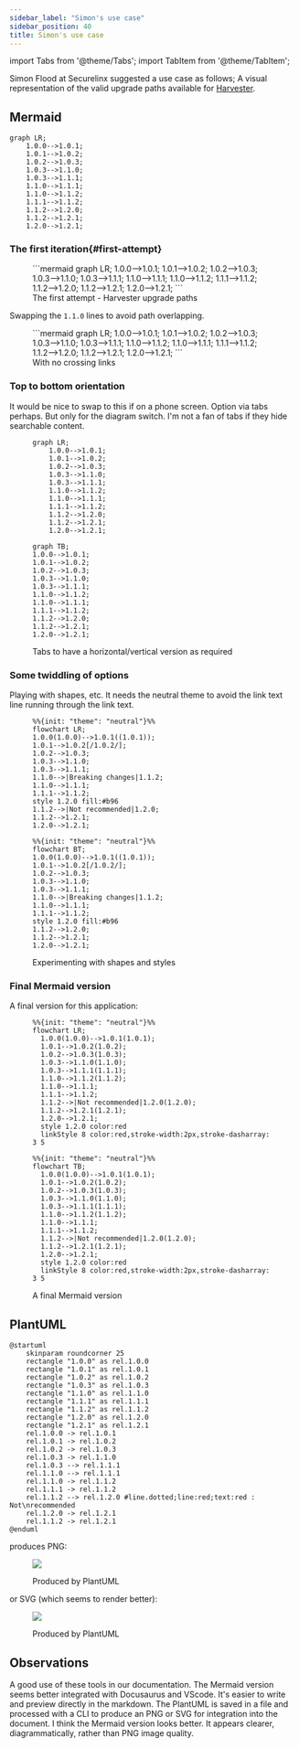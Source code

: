 ```yaml
---
sidebar_label: "Simon's use case"
sidebar_position: 40
title: Simon's use case
---
```


import Tabs from '@theme/Tabs';
import TabItem from '@theme/TabItem';

Simon Flood at Securelinx suggested a use case as follows;
A visual representation of the valid upgrade paths available
for [Harvester](https://docs.harvesterhci.io/v1.2/upgrade/index).

## Mermaid

```console
graph LR;
    1.0.0-->1.0.1;
    1.0.1-->1.0.2;
    1.0.2-->1.0.3;
    1.0.3-->1.1.0;
    1.0.3-->1.1.1;
    1.1.0-->1.1.1;
    1.1.0-->1.1.2;
    1.1.1-->1.1.2;
    1.1.2-->1.2.0;
    1.1.2-->1.2.1;
    1.2.0-->1.2.1;
```

### The first iteration{#first-attempt}

<figure>
```mermaid
graph LR;
    1.0.0-->1.0.1;
    1.0.1-->1.0.2;
    1.0.2-->1.0.3;
    1.0.3-->1.1.0;
    1.0.3-->1.1.1;
    1.1.0-->1.1.1;
    1.1.0-->1.1.2;
    1.1.1-->1.1.2;
    1.1.2-->1.2.0;
    1.1.2-->1.2.1;
    1.2.0-->1.2.1;
```
<figcaption>The first attempt - Harvester upgrade paths </figcaption>
</figure>

Swapping the `1.1.0` lines to avoid path overlapping.

<figure>
```mermaid
graph LR;
    1.0.0-->1.0.1;
    1.0.1-->1.0.2;
    1.0.2-->1.0.3;
    1.0.3-->1.1.0;
    1.0.3-->1.1.1;
    1.1.0-->1.1.2;
    1.1.0-->1.1.1;
    1.1.1-->1.1.2;
    1.1.2-->1.2.0;
    1.1.2-->1.2.1;
    1.2.0-->1.2.1;
```
<figcaption>With no crossing links</figcaption>
</figure>

### Top to bottom orientation

It would be nice to swap to this if on a phone screen.
Option via tabs perhaps.
But only for the diagram switch.
I'm not a fan of tabs if they hide searchable content.

<figure>
<Tabs>
<TabItem value="Horizontal LR" label="Horizontal LR" default>

```mermaid
graph LR;
    1.0.0-->1.0.1;
    1.0.1-->1.0.2;
    1.0.2-->1.0.3;
    1.0.3-->1.1.0;
    1.0.3-->1.1.1;
    1.1.0-->1.1.2;
    1.1.0-->1.1.1;
    1.1.1-->1.1.2;
    1.1.2-->1.2.0;
    1.1.2-->1.2.1;
    1.2.0-->1.2.1;
```

</TabItem>
<TabItem value="Vertical TB" label="Vertical TB">

```mermaid
graph TB;
1.0.0-->1.0.1;
1.0.1-->1.0.2;
1.0.2-->1.0.3;
1.0.3-->1.1.0;
1.0.3-->1.1.1;
1.1.0-->1.1.2;
1.1.0-->1.1.1;
1.1.1-->1.1.2;
1.1.2-->1.2.0;
1.1.2-->1.2.1;
1.2.0-->1.2.1;
```

</TabItem>
</Tabs>
<figcaption>Tabs to have a horizontal/vertical version as required</figcaption>
</figure>

### Some twiddling of options

Playing with shapes, etc. It needs the neutral theme to avoid the link text line running through the link text.

<figure>
<Tabs>
<TabItem value="Horizontal LR" label="Horizontal LR" default>

```mermaid
%%{init: "theme": "neutral"}%%
flowchart LR;
1.0.0(1.0.0)-->1.0.1((1.0.1));
1.0.1-->1.0.2[/1.0.2/];
1.0.2-->1.0.3;
1.0.3-->1.1.0;
1.0.3-->1.1.1;
1.1.0-->|Breaking changes|1.1.2;
1.1.0-->1.1.1;
1.1.1-->1.1.2;
style 1.2.0 fill:#b96
1.1.2-->|Not recommended|1.2.0;
1.1.2-->1.2.1;
1.2.0-->1.2.1;
```

</TabItem>
<TabItem value="Vertical TB" label="Vertical TB">

```mermaid
%%{init: "theme": "neutral"}%%
flowchart BT;
1.0.0(1.0.0)-->1.0.1((1.0.1));
1.0.1-->1.0.2[/1.0.2/];
1.0.2-->1.0.3;
1.0.3-->1.1.0;
1.0.3-->1.1.1;
1.1.0-->|Breaking changes|1.1.2;
1.1.0-->1.1.1;
1.1.1-->1.1.2;
style 1.2.0 fill:#b96
1.1.2-->1.2.0;
1.1.2-->1.2.1;
1.2.0-->1.2.1;
```

</TabItem>
</Tabs>
<figcaption>Experimenting with shapes and styles</figcaption>
</figure>

### Final Mermaid version

A final version for this application:

<figure>
<Tabs>

<TabItem value="Horizontal" label="Horizontal" default>

```mermaid
%%{init: "theme": "neutral"}%%
flowchart LR;
  1.0.0(1.0.0)-->1.0.1(1.0.1);
  1.0.1-->1.0.2(1.0.2);
  1.0.2-->1.0.3(1.0.3);
  1.0.3-->1.1.0(1.1.0);
  1.0.3-->1.1.1(1.1.1);
  1.1.0-->1.1.2(1.1.2);
  1.1.0-->1.1.1;
  1.1.1-->1.1.2;
  1.1.2-->|Not recommended|1.2.0(1.2.0);
  1.1.2-->1.2.1(1.2.1);
  1.2.0-->1.2.1;
  style 1.2.0 color:red
  linkStyle 8 color:red,stroke-width:2px,stroke-dasharray: 3 5
```

</TabItem>

<TabItem value="Vertical" label="Vertical" default>

```mermaid
%%{init: "theme": "neutral"}%%
flowchart TB;
  1.0.0(1.0.0)-->1.0.1(1.0.1);
  1.0.1-->1.0.2(1.0.2);
  1.0.2-->1.0.3(1.0.3);
  1.0.3-->1.1.0(1.1.0);
  1.0.3-->1.1.1(1.1.1);
  1.1.0-->1.1.2(1.1.2);
  1.1.0-->1.1.1;
  1.1.1-->1.1.2;
  1.1.2-->|Not recommended|1.2.0(1.2.0);
  1.1.2-->1.2.1(1.2.1);
  1.2.0-->1.2.1;
  style 1.2.0 color:red
  linkStyle 8 color:red,stroke-width:2px,stroke-dasharray: 3 5
```

</TabItem>

</Tabs>
<figcaption>A final Mermaid version</figcaption>
</figure>

## PlantUML

```PlantUML
@startuml
    skinparam roundcorner 25
    rectangle "1.0.0" as rel.1.0.0
    rectangle "1.0.1" as rel.1.0.1
    rectangle "1.0.2" as rel.1.0.2
    rectangle "1.0.3" as rel.1.0.3
    rectangle "1.1.0" as rel.1.1.0
    rectangle "1.1.1" as rel.1.1.1
    rectangle "1.1.2" as rel.1.1.2
    rectangle "1.2.0" as rel.1.2.0
    rectangle "1.2.1" as rel.1.2.1
    rel.1.0.0 -> rel.1.0.1
    rel.1.0.1 -> rel.1.0.2
    rel.1.0.2 -> rel.1.0.3
    rel.1.0.3 -> rel.1.1.0
    rel.1.0.3 --> rel.1.1.1
    rel.1.1.0 --> rel.1.1.1
    rel.1.1.0 -> rel.1.1.2
    rel.1.1.1 -> rel.1.1.2
    rel.1.1.2 --> rel.1.2.0 #line.dotted;line:red;text:red : Not\nrecommended
    rel.1.2.0 -> rel.1.2.1
    rel.1.1.2 -> rel.1.2.1
@enduml
```

produces PNG:

<figure>

![](/img/harvester-upg.png)

<figcaption>Produced by PlantUML</figcaption>
</figure>

or SVG (which seems to render better):

<figure>

![](/img/harvester-upg.svg)

<figcaption>Produced by PlantUML</figcaption>
</figure>

## Observations

A good use of these tools in our documentation.
The Mermaid version seems better integrated with Docusaurus and VScode.
It's easier to write and preview directly in the markdown.
The PlantUML is saved in a file and processed with a CLI to produce an PNG or SVG for integration into the document.
I think the Mermaid version looks better.
It appears clearer, diagrammatically, rather than PNG image quality.
